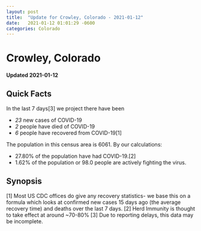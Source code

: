 ```yaml
---
layout: post
title:  "Update for Crowley, Colorado - 2021-01-12"
date:   2021-01-12 01:01:29 -0600
categories: Colorado
---
```


# Crowley, Colorado
#### Updated 2021-01-12

## Quick Facts

In the last 7 days[3] we project there have been
- *23* new cases of COVID-19
- *2* people have died of COVID-19
- *6* people have recovered from COVID-19[1]

The population in this census area is 6061. By our calculations:
- 27.80% of the population have had COVID-19.[2]
- 1.62% of the population or 98.0 people are actively fighting the virus.

## Synopsis




[1] Most US CDC offices do give any recovery statistics- we base this on a formula which looks at confirmed new cases
15 days ago (the average recovery time) and deaths over the last 7 days.
[2] Herd Immunity is thought to take effect at around ~70-80%
[3] Due to reporting delays, this data may be incomplete. 
    